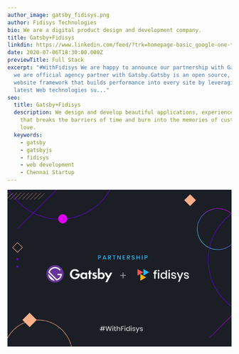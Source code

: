 ```yaml
---
author_image: gatsby_fidisys.png
author: Fidisys Technologies
bio: We are a digital product design and development company.
title: Gatsby+Fidisys
linkdin: https://www.linkedin.com/feed/?trk=homepage-basic_google-one-tap-submit
date: 2020-07-06T18:30:00.000Z
previewTitle: Full Stack
excerpt: "#WithFidisys We are happy to announce our partnership with Gatsby. Now
  we are official agency partner with Gatsby.Gatsby is an open source, modern
  website framework that builds performance into every site by leveraging the
  latest Web technologies su..."
seo:
  title: Gatsby+Fidisys
  description: We design and develop beautiful applications, experience and brands
    that breaks the barriers of time and burn into the memories of customers
    love.
  keywords:
    - gatsby
    - gatsbyjs
    - fidisys
    - web development
    - Chennai Startup
---
```

![WithFidisys](gatsby_fidisys.png "WithFidisys")